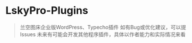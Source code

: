 # LskyPro-Plugins
> 兰空图床企业版WordPress、Typecho插件
> 如有Bug或优化建议，可以提Issues
> 未来有可能会开发其他程序插件，具体以作者能力和实际情况来看
